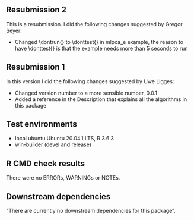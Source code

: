 ## Resubmission 2
This is a resubmission.  I did the following changes suggested by Gregor Seyer:
* Changed \dontrun{} to \donttest{} in mlpca_e example, the reason to 
  have \donttest{} is that the example needs more than 5 seconds to run

## Resubmission 1
In this version I did the following changes suggested by Uwe Ligges:
* Changed version number to a more sensible number, 0.0.1
* Added a reference in the Description that explains all the algorithms in this 
  package

## Test environments
* local ubuntu Ubuntu 20.04.1 LTS, R 3.6.3 
* win-builder (devel and release)

## R CMD check results
There were no ERRORs, WARNINGs or NOTEs. 

## Downstream dependencies
“There are currently no downstream dependencies for this package”.

